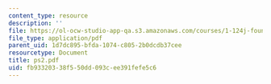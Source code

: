 ```yaml
---
content_type: resource
description: ''
file: https://ol-ocw-studio-app-qa.s3.amazonaws.com/courses/1-124j-foundations-of-software-engineering-fall-2000/fb93320338f550dd093cee391fefe5c6_ps2.pdf
file_type: application/pdf
parent_uid: 1d7dc895-bfda-1074-c805-2b0dcdb37cee
resourcetype: Document
title: ps2.pdf
uid: fb933203-38f5-50dd-093c-ee391fefe5c6
---
```

